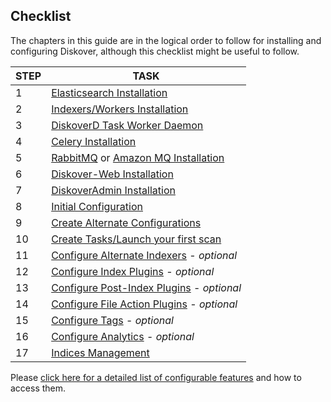 <p id="checklist"></p>

## Checklist

The chapters in this guide are in the logical order to follow for installing and configuring Diskover, although this checklist might be useful to follow.

| STEP | TASK |
| --- | --- |
| 1 | [Elasticsearch Installation](#install_es) |
| 2 | [Indexers/Workers Installation](#install_indexers) |
| 3 | [DiskoverD Task Worker Daemon](#install_diskoverd) |
| 4 | [Celery Installation](#install_celery) |
| 5 | [RabbitMQ](#install_rabbitmq) or [Amazon MQ Installation](#install_amazonmq) |
| 6 | [Diskover-Web Installation](#install_diskover_web) |
| 7 | [DiskoverAdmin Installation](#install_diskoveradmin) |
| 8 | [Initial Configuration](#config_initial) |
| 9 | [Create Alternate Configurations](#create_alt_config) |
| 10 | [Create Tasks/Launch your first scan](#task_panel) |
| 11 | [Configure Alternate Indexers](#config_alt_indexers) - _optional_ |
| 12 | [Configure Index Plugins](#config_plugins_index) - _optional_ |
| 13 | [Configure Post-Index Plugins](#config_plugins_post_index) - _optional_ |
| 14 | [Configure File Action Plugins](#config_plugins_file_actions) - _optional_ |
| 15 | [Configure Tags](#tags) - _optional_ |
| 16 | [Configure Analytics](#analytics) - _optional_ |
| 17 | [Indices Management](#indices_management) |

Please [click here for a detailed list of configurable features](#feature_navigator) and how to access them.
